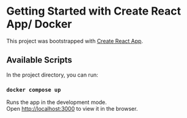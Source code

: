 # Getting Started with Create React App/ Docker

This project was bootstrapped with [Create React App](https://github.com/facebook/create-react-app).

## Available Scripts

In the project directory, you can run:

### `docker compose up`

Runs the app in the development mode.\
Open [http://localhost:3000](http://localhost:3000) to view it in the browser.

